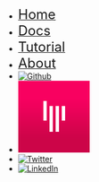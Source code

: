 * [<font size="5">Home</font>](http://flyabledev.com/)
* [<font size="5">Docs</font>](/)
* [<font size="5">Tutorial</font>](http://flyabledev.com/tutorial.html)
* [<font size="5">About</font>](http://flyabledev.com/about.html)
* [![Github](https://icongr.am/devicon/github-original.svg?size=25&color=currentColor)](https://github.com/FlyableDev)
* [![Gitter](gitter-logo.png ':size=25')](https://gitter.im/FlyableDev/community)
* [![Twitter](https://icongr.am/devicon/twitter-original.svg?size=25&color=currentColor)](http://twitter.com/flyabletech)
* [![LinkedIn](https://icongr.am/devicon/linkedin-original.svg?size=25&color=currentColor)](https://www.linkedin.com/company/flyable/)
